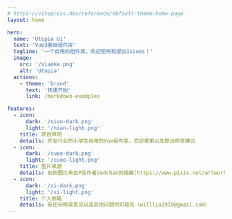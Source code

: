 ```yaml
---
# https://vitepress.dev/reference/default-theme-home-page
layout: home

hero:
  name: 'Utopia Ui'
  text: 'Vue3基础组件库'
  tagline: '一个自用的组件库，欢迎使用和提出Issues！'
  image:
    src: '/xiaoke.png'
    alt: 'Utopia'
  actions:
    - theme: 'brand'
      text: '快速开始'
      link: /markdown-examples

features:
  - icon: 
      dark: '/nian-dark.png'
      light: '/nian-light.png'
    title: 项目声明
    details: 开发行业的小学生自用的Vue组件库，欢迎使用以及提出修改建议
  - icon:
      dark: '/cuoe-dark.png'
      light: '/cuoe-light.png'
    title: 图片来源
    details: 右侧图片来自P站作者zedchan的插画(https://www.pixiv.net/artworks/107613285)
  - icon:
      dark: '/xi-dark.png'
      light: '/xi-light.png'
    title: 个人邮箱
    details: 有任何修改意见以及其他问题均可联系（willliu1919@gmail.com）
---
```


